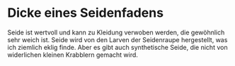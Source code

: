 # Dicke eines Seidenfadens

Seide ist wertvoll und kann zu Kleidung verwoben werden, die gewöhnlich sehr
weich ist. Seide wird von den Larven der Seidenraupe hergestellt, was ich
ziemlich eklig finde. Aber es gibt auch synthetische Seide, die nicht von
widerlichen kleinen Krabblern gemacht wird.
